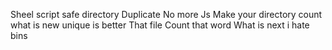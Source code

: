 Sheel script
safe directory
Duplicate
No more Js
Make your directory count
what is new
unique is better
That file
Count that word
What is next
i hate bins
